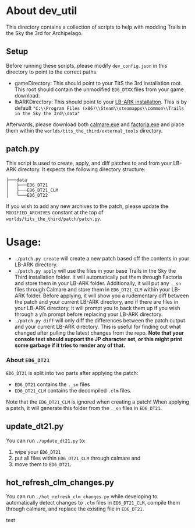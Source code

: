 # About dev_util
This directory contains a collection of scripts to help with modding Trails in the Sky the 3rd for Archipelago.

## Setup
Before running these scripts, please modify `dev_config.json` in this directory to point to the correct paths.
- gameDirectory: This should point to your TitS the 3rd installation root. This root should contain the unmodified `ED6_DTXX` files from your game download.
- lbARKDirectory: This should point to your [LB-ARK installation](https://github.com/Aureole-Suite/LB-ARK). This is by default `"C:\\Program Files (x86)\\Steam\\steamapps\\common\\Trails in the Sky the 3rd\\data"`

Afterwards, please download both [calmare.exe](https://github.com/Kyuuhachi/Aureole/releases/tag/factoria-v1.1.0) and [factoria.exe](https://github.com/Kyuuhachi/Aureole/releases/tag/factoria-v1.1.0) and place them within the `worlds/tits_the_third/external_tools` directory.

## patch.py

This script is used to create, apply, and diff patches to and from your LB-ARK directory. It expects the following directory structure:
```
├───data
│   ├───ED6_DT21
│   ├───ED6_DT21_CLM
│   └───ED6_DT22
```

If you wish to add any new archives to the patch, please update the `MODIFIED_ARCHIVES` constant at the top of `worlds/tits_the_third/patch/patch.py`.

# Usage:
- `./patch.py create` will create a new patch based off the contents in your LB-ARK directory.
- `./patch.py apply` will use the files in your base Trails in the Sky the Third installation folder. It will automatically put them through Factoria and store them in your LB-ARK folder. Additionally, it will put any `._sn` files through Calmare and store them in `ED6_DT21_CLM` within your LB-ARK folder. Before applying, it will show you a rudementary diff between the patch and your current LB-ARK directory, and if there are files in your LB-ARK directory, it will prompt you to back them up if you wish through a y/n prompt before replacing your LB-ARK directory.
- `./patch.py diff` will only diff the differences between the patch output and your current LB-ARK directory. This is useful for finding out what changed after pulling the latest changes from the repo. **Note that your console text should support the JP character set, or this might print some garbage if it tries to render any of that.**

### About `ED6_DT21`
`ED6_DT21` is split into two parts after applying the patch:
- `ED6_DT21` contains the `._sn` files
- `ED6_DT21_CLM` contains the decompiled `.clm` files.

Note that the `ED6_DT21_CLM` is ignored when creating a patch! When applying a patch, it will generate this folder from the `._sn` files in `ED6_DT21`.

## update_dt21.py
You can run `./update_dt21.py` to:
1. wipe your `ED6_DT21`
2. put all files within `ED6_DT21_CLM` through calmare and
3. move them to `ED6_DT21`.

## hot_refresh_clm_changes.py
You can run `./hot_refresh_clm_changes.py` while developing to automatically detect changes to `.clm` files in `ED6_DT21_CLM`, compile them through calmare, and replace the existing file in `ED6_DT21`.

test
